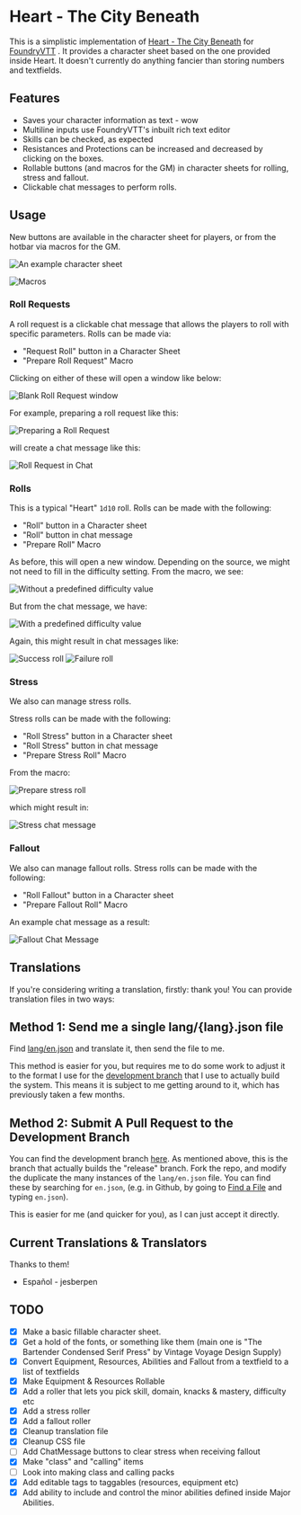 # Heart - The City Beneath

This is a simplistic implementation of [Heart - The City Beneath](https://rowanrookanddecard.com/product/heart-the-city-beneath-rpg/) for [FoundryVTT](https://foundryvtt.com/) . It provides a character sheet based on the one provided inside Heart. It doesn't currently do anything fancier than storing numbers and textfields.
## Features

* Saves your character information as text - wow
* Multiline inputs use FoundryVTT's inbuilt rich text editor
* Skills can be checked, as expected
* Resistances and Protections can be increased and decreased by clicking on the boxes.
* Rollable buttons (and macros for the GM) in character sheets for rolling, stress and fallout.
* Clickable chat messages to perform rolls.

## Usage

New buttons are available in the character sheet for players, or from the hotbar via macros for the GM. 


![An example character sheet](https://i.imgur.com/8paJrcO.png)

![Macros](https://i.imgur.com/wlnKvE4.png)

### Roll Requests

A roll request is a clickable chat message that allows the players to roll with specific parameters. Rolls can be made via: 
* "Request Roll" button in a Character Sheet
* "Prepare Roll Request" Macro

Clicking on either of these will open a window like below:

![Blank Roll Request window](https://i.imgur.com/PkjB1Le.png)
 
For example, preparing a roll request like this:

![Preparing a Roll Request](https://i.imgur.com/BwGaaIb.png)

will create a chat message like this:

![Roll Request in Chat](https://i.imgur.com/nC3Sur9.png)

### Rolls

This is a typical "Heart" `1d10` roll. Rolls can be made with the following: 
* "Roll" button in a Character sheet
* "Roll" button in chat message
* "Prepare Roll" Macro

As before, this will open a new window. Depending on the source, we might not need to fill in the difficulty setting. From the macro, we see:

![Without a predefined difficulty value](https://i.imgur.com/g7YBPQd.png)

But from the chat message, we have:

![With a predefined difficulty value](https://i.imgur.com/lFaXD5M.png)

Again, this might result in chat messages like:

![Success roll](https://i.imgur.com/cGZjSqZ.png)
![Failure roll](https://i.imgur.com/dwtGFPA.png)

### Stress

We also can manage stress rolls.

Stress rolls can be made with the following: 
* "Roll Stress" button in a Character sheet
* "Roll Stress" button in chat message
* "Prepare Stress Roll" Macro

From the macro:

![Prepare stress roll](https://i.imgur.com/0NzCkBf.png)

which might result in:

![Stress chat message](https://i.imgur.com/ZZ1rZhJ.png)

### Fallout

We also can manage fallout rolls. Stress rolls can be made with the following: 
* "Roll Fallout" button in a Character sheet
* "Prepare Fallout Roll" Macro

An example chat message as a result:

![Fallout Chat Message](https://i.imgur.com/DsW0Xvz.png)

## Translations

If you're considering writing a translation, firstly: thank you! You can provide translation files in two ways:

## Method 1: Send me a single lang/{lang}.json file

Find [lang/en.json](https://github.com/hitcherland/FoundryVTT-Heart/blob/release/lang/en.json) and translate it, then send the file to me.

This method is easier for you, but requires me to do some work to adjust it to the format I use for the [development branch](https://github.com/hitcherland/FoundryVTT-Heart/tree/development) that I use to actually build the system. This means it is subject to me getting around to it, which has previously taken a few months.

## Method 2: Submit A Pull Request to the Development Branch

You can find the development branch [here](https://github.com/hitcherland/FoundryVTT-Heart/tree/development). As mentioned above, this is the branch that actually builds the "release" branch. Fork the repo, and modify the duplicate the many instances of the `lang/en.json` file. You can find these by searching for `en.json`, (e.g. in Github, by going to [Find a File](https://github.com/hitcherland/FoundryVTT-Heart/find/development) and typing `en.json`).

This is easier for me (and quicker for you), as I can just accept it directly.

## Current Translations & Translators
Thanks to them!

* Español - jesberpen


## TODO

- [x] Make a basic fillable character sheet.
- [x] Get a hold of the fonts, or something like them (main one is "The Bartender Condensed Serif Press" by Vintage Voyage Design Supply)
- [x] Convert Equipment, Resources, Abilities and Fallout from a textfield to a list of textfields
- [x] Make Equipment & Resources Rollable
- [x] Add a roller that lets you pick skill, domain, knacks & mastery, difficulty etc
- [x] Add a stress roller
- [x] Add a fallout roller
- [x] Cleanup translation file
- [x] Cleanup CSS file
- [ ] Add ChatMessage buttons to clear stress when receiving fallout
- [x] Make "class" and "calling" items
- [ ] Look into making class and calling packs
- [x] Add editable tags to taggables (resources, equipment etc)
- [x] Add ability to include and control the minor abilities defined inside Major Abilities.